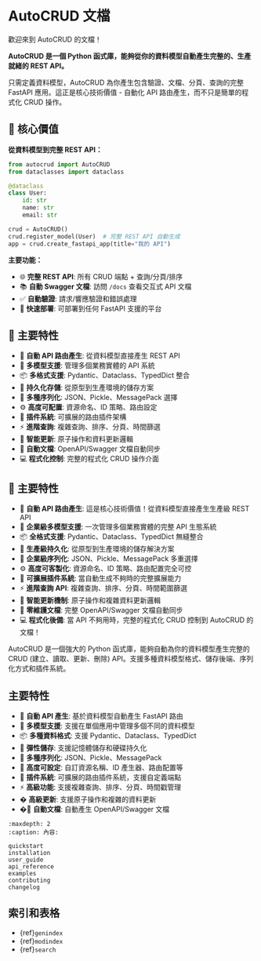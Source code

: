 # AutoCRUD 文檔

歡迎來到 AutoCRUD 的文檔！

**AutoCRUD 是一個 Python 函式庫，能夠從你的資料模型自動產生完整的、生產就緒的 REST API。**

只需定義資料模型，AutoCRUD 為你產生包含驗證、文檔、分頁、查詢的完整 FastAPI 應用。這正是核心技術價值 - 自動化 API 路由產生，而不只是簡單的程式化 CRUD 操作。

## 🎯 核心價值

**從資料模型到完整 REST API：**
```python
from autocrud import AutoCRUD
from dataclasses import dataclass

@dataclass
class User:
    id: str
    name: str
    email: str

crud = AutoCRUD()
crud.register_model(User)  # 完整 REST API 自動生成
app = crud.create_fastapi_app(title="我的 API")
```

**主要功能：**
- 🌐 **完整 REST API**: 所有 CRUD 端點 + 查詢/分頁/排序
- 📚 **自動 Swagger 文檔**: 訪問 `/docs` 查看交互式 API 文檔  
- ✅ **自動驗證**: 請求/響應驗證和錯誤處理
- 🚀 **快速部署**: 可部署到任何 FastAPI 支援的平台

## 🌟 主要特性

- 🎯 **自動 API 路由產生**: 從資料模型直接產生 REST API
- 🔄 **多模型支援**: 管理多個業務實體的 API 系統
- 📦 **多格式支援**: Pydantic、Dataclass、TypedDict 整合
- 💾 **持久化存儲**: 從原型到生產環境的儲存方案
- 🔧 **多種序列化**: JSON、Pickle、MessagePack 選擇
- ⚙️ **高度可配置**: 資源命名、ID 策略、路由設定
- 🧩 **插件系統**: 可擴展的路由插件架構
- ⚡ **進階查詢**: 複雜查詢、排序、分頁、時間篩選
- 🔄 **智能更新**: 原子操作和資料更新邏輯
- 📖 **自動文檔**: OpenAPI/Swagger 文檔自動同步
- 💻 **程式化控制**: 完整的程式化 CRUD 操作介面

## 🌟 主要特性

- 🎯 **自動 API 路由產生**: 這是核心技術價值！從資料模型直接產生生產級 REST API
- 🔄 **企業級多模型支援**: 一次管理多個業務實體的完整 API 生態系統
- 📦 **全格式支援**: Pydantic、Dataclass、TypedDict 無縫整合
- 💾 **生產級持久化**: 從原型到生產環境的儲存解決方案
- 🔧 **企業級序列化**: JSON、Pickle、MessagePack 多重選擇
- ⚙️ **高度可客製化**: 資源命名、ID 策略、路由配置完全可控
- 🧩 **可擴展插件系統**: 當自動生成不夠時的完整擴展能力
- ⚡ **進階查詢 API**: 複雜查詢、排序、分頁、時間範圍篩選
- 🔄 **智能更新機制**: 原子操作和複雜資料更新邏輯
- 📖 **零維護文檔**: 完整 OpenAPI/Swagger 文檔自動同步
- 💻 **程式化後備**: 當 API 不夠用時，完整的程式化 CRUD 控制到 AutoCRUD 的文檔！

AutoCRUD 是一個強大的 Python 函式庫，能夠自動為你的資料模型產生完整的 CRUD (建立、讀取、更新、刪除) API。支援多種資料模型格式、儲存後端、序列化方式和插件系統。

## 主要特性

- 🚀 **自動 API 產生**: 基於資料模型自動產生 FastAPI 路由
- 🔄 **多模型支援**: 支援在單個應用中管理多個不同的資料模型
- 📦 **多種資料格式**: 支援 Pydantic、Dataclass、TypedDict
- 💾 **彈性儲存**: 支援記憶體儲存和硬碟持久化
- 🔧 **多種序列化**: JSON、Pickle、MessagePack
- 🎯 **高度可設定**: 自訂資源名稱、ID 產生器、路由配置等
- 🧩 **插件系統**: 可擴展的路由插件系統，支援自定義端點
- ⚡ **高級功能**: 支援複雜查詢、排序、分頁、時間戳管理
- � **高級更新**: 支援原子操作和複雜的資料更新
- �📖 **自動文檔**: 自動產生 OpenAPI/Swagger 文檔

```{toctree}
:maxdepth: 2
:caption: 內容:

quickstart
installation
user_guide
api_reference
examples
contributing
changelog
```

## 索引和表格

- {ref}`genindex`
- {ref}`modindex`
- {ref}`search`
